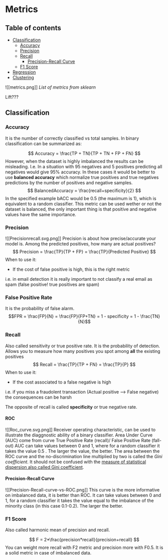 # Metrics
## Table of contents
* [Classification](#classification)
	* [Accuracy](#accuracy)
	* [Precision](#precision)
	* [Recall](#recall)
		* [Precision-Recall Curve](#precision-recall-curve)
	* [F1 Score](#f1-score)
* [Regression](#clustering)
* [Clustering](#clustering)

![[metrics.png]]
*List of metrics from sklearn*


Lift???


## Classification
### Accuracy
It is the number of correctly classified vs total samples. In binary classification can be summarized as:

$$
Accuracy = \frac{TP + TN}{TP + TN + FP + FN}
$$
However, when the dataset is highly imbalanced the results can be misleading.
I.e. In a situation with 95 negatives and 5 positives predicting all negatives would give 95% accuracy.
In these cases it would be better to use **balanced accuracy** which normalize true positives and true negatives predictions by the number of positives and negative samples.
$$
BalancedAccuracy = \frac{recall+specificity}{2}
$$
In the specified example bACC would be 0.5 (the maximum is 1), which is equivalent to a random classifier.
This metric can be used wether or not the dataset is balanced, the only important thing is that positive and negative values have the same importance.

### Precision
![[Precisionrecall.svg.png]]
Precision is about how precise/accurate your model is. Among the predicted positives, how many are actual positives?
$$
Precision = \frac{TP}{TP + FP} = \frac{TP}{Predicted Positive}
$$
When to use it:
- If the cost of false positive is high, this is the right metric

i.e. in email detection it is really important to not classify a real email as spam (false positive! true positives are spam)

### False Positive Rate
It is the probability of false alarm.
$$FPR = \frac{FP}{N} = \frac{FP}{FP+TN} = 1 - specificity = 1 - \frac{TN}{N}$$

### Recall
Also called sensitivity or true positive rate. It is the probability of detection.
Allows you to measure how many positives you spot among **all** the existing positives
$$
Recall = \frac{TP}{TP + FN} = \frac{TP}{P}
$$
When to use it:
- If the cost associated to a false negative is high

i.e. if you miss a fraudolent transaction (Actual positive --> False negative) the consequences can be harsh

The opposite of recall is called **specificity** or true negative rate.

#### ROC
![[Roc_curve.svg.png]]
Receiver operating characteristic, can be used to illustrate the diaggnostic ability of a binary classifier.
Area Under Curve (AUC) come from curve True Positive Rate (recall)/ False Positive Rate (fall-out)
AUC can take values between 0 and 1, where for a random classifier it takes the value 0.5 . The larger the value, the better.
The area between the ROC curve and the no-discrimination line multiplied by two is called the _Gini coefficient_. It should not be confused with the [measure of statistical dispersion also called Gini coefficient](https://en.wikipedia.org/wiki/Gini_coefficient "Gini coefficient").


#### Precision-Recall Curve
![[Precision-Recall-curve-vs-ROC.png]]
This curve is the more informative on imbalanced data, it is better than ROC.
It can take values between 0 and 1, for a random classifier it takes the value equal to the imbalance of the minority class (in this case 0.1-0.2). The larger the better.

### F1 Score
Also called harmonic mean of precision and recall.

$$
F = 2*\frac{precision*recall}{precision+recall}
$$
You can weight more recall with F2 metric and precision more with F0.5.
It is a solid metric in case of imbalanced data.